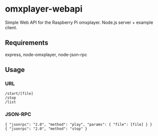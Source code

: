 # omxplayer-webapi
Simple Web API for the Raspberry Pi omxplayer. Node.js server + example client.

## Requirements
express, node-omxplayer, node-json-rpc

## Usage

### URL

```
/start/[file]
/stop
/list
```

### JSON-RPC

```
{ "jsonrpc": "2.0", "method": "play", "params": { "file": [file] } }
{ "jsonrpc": "2.0", "method": "stop" }
```
